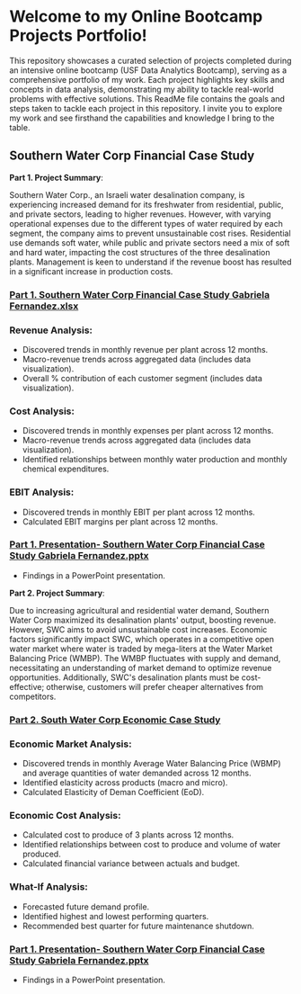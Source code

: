 # Welcome to my Online Bootcamp Projects Portfolio! 
This repository showcases a curated selection of projects completed during an intensive online bootcamp (USF Data Analytics Bootcamp), serving as a comprehensive portfolio of my work. Each project highlights key skills and concepts in data analysis, demonstrating my ability to tackle real-world problems with effective solutions. This ReadMe file contains the goals and steps taken to tackle each project in this repository. I invite you to explore my work and see firsthand the capabilities and knowledge I bring to the table.

## Southern Water Corp Financial Case Study
**Part 1. Project Summary**: 

Southern Water Corp., an Israeli water desalination company, is experiencing increased demand for its freshwater from residential, public, and private sectors, leading to higher revenues. However, with varying operational expenses due to the different types of water required by each segment, the company aims to prevent unsustainable cost rises. Residential use demands soft water, while public and private sectors need a mix of soft and hard water, impacting the cost structures of the three desalination plants. Management is keen to understand if the revenue boost has resulted in a significant increase in production costs.

### [Part 1. Southern Water Corp Financial Case Study Gabriela Fernandez.xlsx](https://github.com/Gabriela-Fernandez-97/Data-Analytics-Projects/blob/main/Southern%20Water%20Corp%20Financial%20Case%20Study/Part%201.%20Southern%20Water%20Corp%20Financial%20Case%20Study%20Gabriela%20Fernandez.xlsx)

### Revenue Analysis: 
- Discovered trends in monthly revenue per plant across 12 months. 
- Macro-revenue trends across aggregated data (includes data visualization).
- Overall % contribution of each customer segment (includes data visualization).

### Cost Analysis:
- Discovered trends in monthly expenses per plant across 12 months.
- Macro-revenue trends across aggregated data (includes data visualization).
- Identified relationships between monthly water production and monthly chemical expenditures.

### EBIT Analysis: 
- Discovered trends in monthly EBIT per plant across 12 months. 
- Calculated EBIT margins per plant across 12 months. 

### [Part 1. Presentation- Southern Water Corp Financial Case Study Gabriela Fernandez.pptx](https://github.com/Gabriela-Fernandez-97/Data-Analytics-Projects/blob/main/Southern%20Water%20Corp%20Financial%20Case%20Study/Part%201.%20Presentation-%20Southern%20Water%20Corp%20Financial%20Case%20Study%20Gabriela%20Fernandez.pptx)
- Findings in a PowerPoint presentation.

**Part 2. Project Summary**: 

Due to increasing agricultural and residential water demand, Southern Water Corp maximized its desalination plants' output, boosting revenue. However, SWC aims to avoid unsustainable cost increases. Economic factors significantly impact SWC, which operates in a competitive open water market where water is traded by mega-liters at the Water Market Balancing Price (WMBP). The WMBP fluctuates with supply and demand, necessitating an understanding of market demand to optimize revenue opportunities. Additionally, SWC's desalination plants must be cost-effective; otherwise, customers will prefer cheaper alternatives from competitors.

### [Part 2. South Water Corp Economic Case Study](https://github.com/Gabriela-Fernandez-97/Data-Analytics-Projects/blob/main/Southern%20Water%20Corp%20Financial%20Case%20Study/Part%202.%20Southern%20Water%20Corp%20Economics%20Case%20Study.xlsx)

### Economic Market Analysis:
- Discovered trends in monthly Average Water Balancing Price (WBMP) and average quantities of water demanded across 12 months. 
- Identified elasticity across products (macro and micro).
- Calculated Elasticity of Deman Coefficient (EoD).

### Economic Cost Analysis:
- Calculated cost to produce of 3 plants across 12 months. 
- Identified relationships between cost to produce and volume of water produced. 
- Calculated financial variance between actuals and budget.  

### What-If Analysis:
- Forecasted future demand profile.
- Identified highest and lowest performing quarters. 
- Recommended best quarter for future maintenance shutdown. 

### [Part 1. Presentation- Southern Water Corp Financial Case Study Gabriela Fernandez.pptx](https://github.com/Gabriela-Fernandez-97/Data-Analytics-Projects/blob/main/Southern%20Water%20Corp%20Financial%20Case%20Study/Part%202.%20Presentation%20Southern%20Water%20Corp%20Economics.pptx)
- Findings in a PowerPoint presentation.
